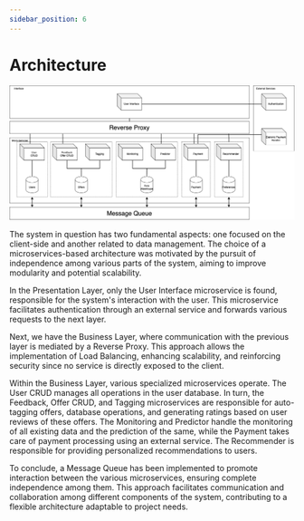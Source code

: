 ```yaml
---
sidebar_position: 6
---
```


# Architecture

![Architecture](../../../static/img/architecture.png)

The system in question has two fundamental aspects: one focused on the client-side and another related to data management. The choice of a microservices-based architecture was motivated by the pursuit of independence among various parts of the system, aiming to improve modularity and potential scalability.

In the Presentation Layer, only the User Interface microservice is found, responsible for the system's interaction with the user. This microservice facilitates authentication through an external service and forwards various requests to the next layer.

Next, we have the Business Layer, where communication with the previous layer is mediated by a Reverse Proxy. This approach allows the implementation of Load Balancing, enhancing scalability, and reinforcing security since no service is directly exposed to the client.

Within the Business Layer, various specialized microservices operate. The User CRUD manages all operations in the user database. In turn, the Feedback, Offer CRUD, and Tagging microservices are responsible for auto-tagging offers, database operations, and generating ratings based on user reviews of these offers. The Monitoring and Predictor handle the monitoring of all existing data and the prediction of the same, while the Payment takes care of payment processing using an external service. The Recommender is responsible for providing personalized recommendations to users.

To conclude, a Message Queue has been implemented to promote interaction between the various microservices, ensuring complete independence among them. This approach facilitates communication and collaboration among different components of the system, contributing to a flexible architecture adaptable to project needs.
